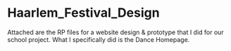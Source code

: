 # Haarlem_Festival_Design
Attached are the RP files for a website design & prototype that I did for our school project. 
What I specifically did is the Dance Homepage. 
